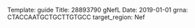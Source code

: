 Template: guide
Title: 28893790 gNefL
Date: 2019-01-01
grna: CTACCAATGCTGCTTGTGCC
target_region: Nef
